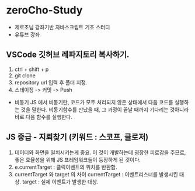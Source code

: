 # zeroCho-Study
- 제로초님 강좌기반 자바스크립트 기초 스터디
- 유튜브 강좌

## VSCode 깃허브 레파지토리 복사하기.
1. ctrl + shift + p
2. git clone
3. repository url 입력 후 폴더 지정.
4. 스테이징 -> 커밋 -> Push


- 비동기
JS 에서 비동기란, 코드가 모두 처리되지 않은 상태에서 다음 코드를 실행하는 것을 말한다.
비동기함수를 만났을 때, 그 과정이 끝날 때까지 기다리는 것아니라 바로 다음 함수를 실행한다.

## JS 중급 - 지뢰찾기 (키워드 : 스코프, 클로저)
1. 데이터와 화면을 일치시키는게 중요. 이 것이 개발하는데 굉장한 피로감을 주므로, 좋은 효율성을 위해 JS 프레임워크들이 등장하게 된 것이다.
2. e.currentTarget : 클릭이벤트의 위치를 반환함.
3. currentTarget 와 target 의 차이
    currentTarget : 이벤트리스너를 발생시킨 대상.
    target : 실제 이벤트가 발생한 대상.



